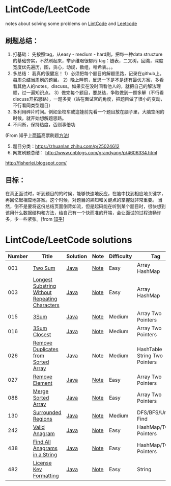 # LintCode/LeetCode
notes about solving some problems on [LintCode](https://www.lintcode.com/problem/) and [Leetcode](https://leetcode.com/problemset/algorithms/)


## 刷题总结：
1. 打基础： 先按照tag，从easy - medium - hard刷，把每一种data structure的基础夯实，不然刷起来，举步维艰很郁闷
           tag：链表，二叉树，回溯，深度宽度优先遍历，图，贪心，动规，数组，哈希表。。。
2. 多总结： 我真的很健忘！
           1）必须把每个题目的解题思路，记录在github上。每周总结当周刷的题目。 
           2）晚上睡前，反思一下是不是还有最优方案，多看看其他人的notes，discuss。如果实在没时间看他人的，就把自己的解法理顺，过一遍知识点。
           3）做完每个题目，要总结，争取做到一题多解（不行看discuss开拓思路），一题多变（站在面试官的角度，把题目做了很小的变动，不行看同类型题目）
3. 多利用碎片时间。例如坐校车或遛娃前先看一个题目放在脑子里，大脑空闲的时候，就开始想解题思路。
4. 不间断，保持热度，否则事倍功

(From 知乎上[两篇](https://www.zhihu.com/question/26580300 )高票刷题[方法](https://www.zhihu.com/question/36738189))
 
5. 题目分类：https://zhuanlan.zhihu.com/p/25024612 
6. 网友刷题总结：
http://www.cnblogs.com/grandyang/p/4606334.html

http://fisherlei.blogspot.com/ 
## 目标：
在真正面试时，听到题目的的时候，能够快速地反应，在脑中找到相应地关键字，再回忆起相应地答案。这个时候，对题目的熟知和关键点的掌握就非常重要。
当然，倒不是要将这份总结页面倒背如流，但是起码能在听到某个题目时，很快想到该用什么数据结构和方法，给自己有一个快而准的开端，会让面试的过程流畅许多，少一些紧张。[from [知乎](https://zhuanlan.zhihu.com/p/31238421)]

# LintCode/LeetCode solutions  
| Number| Title         | Solution      | Note           | Difficulty    | Tag          |
| ------| ------------- | ------------- | -------------  | ------------- |------------- |
| 001| [Two Sum](https://leetcode.com/problems/two-sum/description/)  | [Java](https://leetcode.com/problems/two-sum/solution/)  | [Note](https://github.com/LisaFan18/lintcode/tree/master/001.%20Two%20Sum)   | Easy  | Array HashMap |
| 003| [Longest Substring Without Repeating Characters](https://leetcode.com/problems/longest-substring-without-repeating-characters/)  | [Java](https://github.com/LisaFan18/lintcode/tree/master/003.%20Longest%20Substring%20Without%20Repeating%20Characters)  | [Note](https://github.com/LisaFan18/lintcode/tree/master/003.%20Longest%20Substring%20Without%20Repeating%20Characters)   | Easy  | Array HashMap |
| 015| [3Sum](https://leetcode.com/problems/3sum/)  | [Java](https://github.com/LisaFan18/lintcode/blob/master/015.%203Sum/solution.java)  | [Note](https://github.com/LisaFan18/lintcode/tree/master/015.%203Sum)   | Medium  | Array Two Pointers |
| 016| [3Sum Closest](https://leetcode.com/problems/3sum-closest/)  | [Java](https://github.com/LisaFan18/lintcode/blob/master/016.%203Sum%20Closest/solution.java)  | [Note](https://github.com/LisaFan18/lintcode/tree/master/016.%203Sum%20Closest)   | Medium  | Array Two Pointers |
| 026| [Remove Duplicates from Sorted Array](https://leetcode.com/problems/remove-duplicates-from-sorted-array/)  | [Java](https://github.com/LisaFan18/lintcode/tree/master/26.%20Remove%20Duplicate%20from%20Sorted%20Array)  | [Note](https://github.com/LisaFan18/lintcode/tree/master/26.%20Remove%20Duplicate%20from%20Sorted%20Array)   | Medium  | HashTable String Two Pointers |
| 027| [Remove Element](https://leetcode.com/problems/remove-element/)  | [Java](https://github.com/LisaFan18/lintcode/tree/master/027.%20Remove%20Element)  | [Note](https://github.com/LisaFan18/lintcode/tree/master/027.%20Remove%20Element)   | Easy  | Array Two Pointers |
| 088| [Merge Sorted Array](https://leetcode.com/problems/merge-sorted-array/)  | [Java](https://github.com/LisaFan18/lintcode/tree/master/088.%20Merge%20Sorted%20Array)  | [Note](https://github.com/LisaFan18/lintcode/tree/master/088.%20Merge%20Sorted%20Array)   | Easy  | Array Two Pointers |
| 130| [ Surrounded Regions](https://leetcode.com/problems/surrounded-regions/)  | [Java](https://github.com/LisaFan18/lintcode/tree/master/130.%20Surrounded%20Regions)  | [Note](https://github.com/LisaFan18/lintcode/tree/master/130.%20Surrounded%20Regions)   | Medium  |DFS/BFS/Union Find |
|242| [Valid Anagram](https://leetcode.com/problems/valid-anagram/)  | [Java](https://github.com/LisaFan18/lintcode/tree/master/242.%20Valid%20Anagram)  | [Note](https://github.com/LisaFan18/lintcode/tree/master/242.%20Valid%20Anagram)   | Easy  | HashMap/Two Pointers |
|438| [Find All Anagrams in a String](https://leetcode.com/problems/find-all-anagrams-in-a-string/)  | [Java](https://github.com/LisaFan18/lintcode/tree/master/438.%20Find%20All%20Anagrams%20in%20a%20String)  | [Note](https://github.com/LisaFan18/lintcode/tree/master/438.%20Find%20All%20Anagrams%20in%20a%20String)   | Easy  | HashMap/Two Pointers |
| 482| [License Key Formatting](https://leetcode.com/problems/license-key-formatting/)  | [Java](https://github.com/LisaFan18/lintcode/tree/master/482.%20License%20Key%20Formatting)  | [Note](https://github.com/LisaFan18/lintcode/tree/master/482.%20License%20Key%20Formatting)   | Easy  | String |
